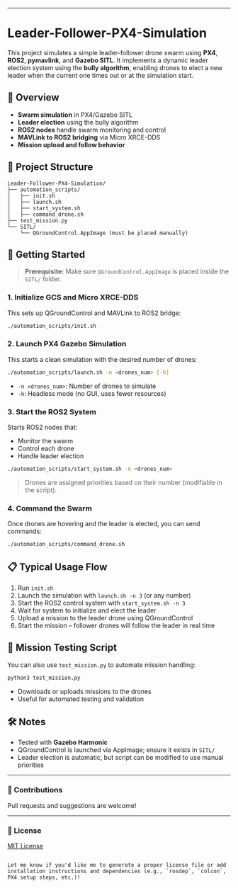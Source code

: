 
---

# Leader-Follower-PX4-Simulation

This project simulates a simple leader-follower drone swarm using **PX4**, **ROS2**, **pymavlink**, and **Gazebo SITL**. It implements a dynamic leader election system using the **bully algorithm**, enabling drones to elect a new leader when the current one times out or at the simulation start.

## 🧠 Overview

- **Swarm simulation** in PX4/Gazebo SITL
- **Leader election** using the bully algorithm
- **ROS2 nodes** handle swarm monitoring and control
- **MAVLink to ROS2 bridging** via Micro XRCE-DDS
- **Mission upload and follow behavior**

## 🧰 Project Structure

```
Leader-Follower-PX4-Simulation/
├── automation_scripts/
│   ├── init.sh
│   ├── launch.sh
│   ├── start_system.sh
│   ├── command_drone.sh
├── test_mission.py
└── SITL/
    └── QGroundControl.AppImage (must be placed manually)
```

## 🚀 Getting Started

> **Prerequisite:** Make sure `QGroundControl.AppImage` is placed inside the `SITL/` folder.

### 1. Initialize GCS and Micro XRCE-DDS

This sets up QGroundControl and MAVLink to ROS2 bridge:

```bash
./automation_scripts/init.sh
```

### 2. Launch PX4 Gazebo Simulation

This starts a clean simulation with the desired number of drones:

```bash
./automation_scripts/launch.sh -n <drones_num> [-h]
```

- `-n <drones_num>`: Number of drones to simulate
- `-h`: Headless mode (no GUI, uses fewer resources)

### 3. Start the ROS2 System

Starts ROS2 nodes that:
- Monitor the swarm
- Control each drone
- Handle leader election

```bash
./automation_scripts/start_system.sh -n <drones_num>
```

> Drones are assigned priorities based on their number (modifiable in the script).

### 4. Command the Swarm

Once drones are hovering and the leader is elected, you can send commands:

```bash
./automation_scripts/command_drone.sh
```

## 📋 Typical Usage Flow

1. Run `init.sh`
2. Launch the simulation with `launch.sh -n 3` (or any number)
3. Start the ROS2 control system with `start_system.sh -n 3`
4. Wait for system to initialize and elect the leader
5. Upload a mission to the leader drone using QGroundControl
6. Start the mission – follower drones will follow the leader in real time

## 🧪 Mission Testing Script

You can also use `test_mission.py` to automate mission handling:

```bash
python3 test_mission.py
```

- Downloads or uploads missions to the drones
- Useful for automated testing and validation

## 🛠 Notes

- Tested with **Gazebo Harmonic**
- QGroundControl is launched via AppImage; ensure it exists in `SITL/`
- Leader election is automatic, but script can be modified to use manual priorities

---

### 📩 Contributions

Pull requests and suggestions are welcome!

---

### 📜 License

[MIT License](LICENSE)
```

Let me know if you'd like me to generate a proper license file or add installation instructions and dependencies (e.g., `rosdep`, `colcon`, PX4 setup steps, etc.)!